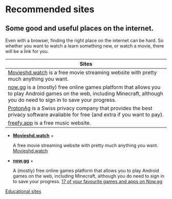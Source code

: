 # Recommended sites
## Some good and useful places on the internet.

Even with a browser, finding the right place on the internet can be hard. So whether you want to watch a learn something new, or watch a movie, there will be a link for you.

| Sites |
|----|
| [Movieshd.watch](https://movieshd.watch/) is a free movie streaming website with pretty much anything you want. |
| [now.gg](https://now.gg/) is a (mostly) free online games platform that allows you to play Android games on the web, including Minecraft, although you do need to sign in to save your progress. |
| [ProtonAg](https://proton.me/) is a Swiss privacy company that provides the best privacy software available for free (and extra if you want to pay). |
| [freefy.app](https://freefy.app/) is a free music website.

+ **[Movieshd.watch](https://movieshd.watch/)** +

  A free movie streaming website with pretty much anything you want.
  [Movieshd.watch](https://movieshd.watch/)

+ **[now.gg](https://now.gg/)** +

  A (mostly) free online games platform that allows you to play Android games on the web, including Minecraft, although you do need to sign in to save your progress. [17 of your favourite games and apps on Now.gg](InterestingBytes/articles/recommended_sites/Nowgg.md)


[Educational sites](InterestingBytes/articles/recommended_sites/educational_sites.md)
